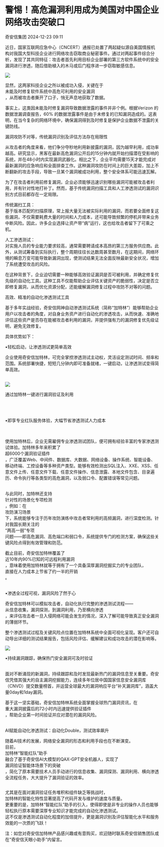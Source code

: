 #  警惕！高危漏洞利用成为美国对中国企业网络攻击突破口   
 奇安信集团   2024-12-23 09:11  
  
近日，国家互联网应急中心（CNCERT）通报已处置了两起疑似源自美国情报机构对我国大型科技企业进行网络攻击窃取商业秘密事件。通过对两起事件综合分析，发现了其共同特征：攻击者首先利用目标企业部署的第三方软件系统中的安全漏洞进行渗透，随后借助植入的木马或后门程序进一步窃取敏感信息。  
  
![](https://mmbiz.qpic.cn/mmbiz_png/G3LNmiaOGjaria9Cia0K0jTpACVUUic56w6DaHGibha2PtLTmzSAqwYURZGHZpvFgECnrXxe7ZITkfsgbKsgQE8JXEQ/640?wx_fmt=png "")  
  
显然，这两家科技企业之所以被成功入侵，关键在于  
未能及时修复软件系统中高危可利用的安全漏洞  
，从而被攻击者撕开了口子，悄无声息地获取了数据。  
  
事实上，这类因未能及时修复漏洞导致数据泄露的事件并非个例。根据Verizon 的数据泄漏调查报告，60% 的数据泄露事件是由于未修复的已知漏洞造成的。这表明，在当今复杂的网络环境中，确保漏洞得到及时修复是保护企业数据不泄露的关键防线。  
  
漏洞攻防不对等，传统漏洞识别及评估方法存在局限性  
  
从攻击者的角度来看，他们争分夺秒地利用新披露的漏洞，因为越早利用，成功率越高。研究显示，黑客在最新高危漏洞公开后的15分钟内就开始扫描潜在受影响的系统，并在48小时内实现漏洞武器化。相比之下，企业平均需要15天才能完成对最新漏洞的应急响应和全面排查工作。这种漏洞攻防在时间上的巨大差距，加上不断翻新的攻击手段，导致一旦某个漏洞被成功利用，整个安全体系可能迅速瓦解。  
  
为了在攻击者利用前修复漏洞，企业必须能够迅速识别哪些漏洞可能被攻击者利用，并有针对性地打补丁。然而，基于传统漏洞扫描工具和人工渗透测试的漏洞识别方式目前都存在一定局限。  
  
传统漏扫工具：  
基于版本匹配的扫描原理，常上报大量无法被实际利用的漏洞，而若要全面修复这些漏洞，不仅需要耗费大量的时间和人力成本，还可能导致频繁的停机并带来业务中断风险。因此，许多企业选择让资产带“病”运行，这也给攻击者留下了可乘之机。      
  
人工渗透测试：  
对实施人员的专业能力要求较高，通常需要聘请成本高昂的第三方服务供应商。此外，从测试筹备到实际执行，整个周期往往长达数周甚至数月，在这期间，网络环境的瞬息万变可能导致新漏洞出现，使测试结果无法全面反映最新安全状况，增加了系统遭受攻击的风险。  
  
在这种背景下，企业迫切需要一种能够高效验证漏洞是否可被利用，并确定修复优先级的自动化工具。这种工具不仅能帮助企业评估关键资产的脆弱性，决定是否立即修复漏洞，从而优化资源分配，还能缓解漏洞修复过程中攻防不对等的问题。  
  
高效、精准的自动化渗透测试工具  
  
基于多年实战经验，奇安信网神自动渗透测试系统（简称“加特林”）能够帮助企业用户以攻击者的角度，对自身业务资产进行自动化的渗透攻击，从而快速、准确地评估这些资产是否存在能被攻击者利用的漏洞，并提供强有力的漏洞修复优先级证明，避免无效修复。  
  
具体优势如下：  
  
•轻松启动，让渗透测试更简单高效  
  
企业使用奇安信加特林，可完全掌控渗透测试主动权，灵活设定测试时间、频率和范围。系统部署快捷，短短几分钟内即可准备就绪，一键启动，让渗透测试变得简单高效。  
            
  
![](https://mmbiz.qpic.cn/mmbiz_png/G3LNmiaOGjaria9Cia0K0jTpACVUUic56w6DkljdKyNne5Iic7MZHBoUciaHMUSfEyiclytqibQWlzKR12LhsTSSJWKibtg/640?wx_fmt=png "")  
  
通过加特林一键进行漏洞验证及利用  
    
      
         
  
•即享专业红队服务体验，大幅节省渗透测试人力成本  
   
      
  
使用加特林后，企业无需雇佣专业渗透测试团队，便可拥有经验丰富的专家渗透测试体验。加特林多年来积累了  
超6000个漏洞验证插件  
，广泛覆盖Web、中间件、数据库、大数据、网络设备、操作系统、智能设备、移动终端、工控设备等多种资产类型。能够有效检测出SQL注入、XXE、XSS、任意文件上传、任意文件下载、任意文件操作、信息泄露、本地文件包含、目录遍历、命令执行等各类型的高危漏洞，以及弱口令、配置错误等常见问题。  
        
  
与此同时，加特林还支持  
针对性的场景化专项检测  
，例如：在  
攻防演习场景  
下，系统能够专注于历年攻防演练中攻击者常利用的高频漏洞，进行深度检测。针对我国长期关注的  
“两高一弱”专项  
问题——即高危漏洞、高危端口和弱口令，系统提供专门的检测方案，确保这些关键风险点得到有效管理和防范。  
  
截止目前，奇安信加特林覆盖了  
近10年内90%已知的可远程利用漏洞  
，意味着使用加特林就等于拥有了一个具备深厚漏洞挖掘实力的专业团队，  
直接在人力成本上节省了约一半的开销  
。  
            
  
•渗透全过程可视，漏洞风险了然于心  
  
奇安信加特林可以模拟攻击者，自动化执行完整的渗透测试流程——  
从信息收集，漏洞探测，到漏洞利用，乃至横向渗透  
，来评估攻击者一旦入侵网络可能会发生的情况，深入了解可能导致真正安全漏洞的薄弱环节。  
  
整个渗透测试过程及关键风险点位置在加特林系统中全面可视化呈现。客户还可自动导出详细的测试结果报告，包括风险评估、缓解建议和成功攻击的潜在影响等。  
  
![](https://mmbiz.qpic.cn/mmbiz_png/G3LNmiaOGjaria9Cia0K0jTpACVUUic56w6DxIC5EmoTysVyy1U5fSstlMR1uFC7iczSEXGzBKTmyoicic8O2a7UMDyUg/640?wx_fmt=png "")  
  
•持续漏洞跟踪，确保热门安全漏洞可及时验证  
           
  
面对不断涌现的新漏洞，持续跟踪和及时发现最新热门的漏洞信息至关重要。奇安信凭借其强大的自主漏洞挖掘能力，连续多年位居中国国家信息安全漏洞库（CNVD）提交数量榜首，并运营全球最大的漏洞响应平台“补天漏洞库”，涵盖大量0day和1day漏洞。  
  
基于这一坚实基础，奇安信加特林系统全面掌握全球热门漏洞资讯，在  
重大漏洞披露后的72小时内迅速提供验证插件  
，帮助企业第一时间验证并应对潜在的漏洞风险。      
   
  
AI赋能自动化渗透测试：自动化Double，测试效率飙升  
  
随着AI技术的发展，网络安全漏洞的形态和利用手段也在不断演变。  
目前，  
加特林“智能红队”助手  
融合了基于奇安信AI大模型的QAX-GPT安全机器人，实现了  
漏洞验证智能体场景下的突破  
，简化了原本需要技术人员手动进行的信息收集、漏洞探测、漏洞利用、横向渗透全流程任务，大大提升了漏洞验证的效率。  
```
```  
  
尤其是在面对漏洞验证任务堆积和组件缺乏等挑战时，  
加特林的智能化特性显著提高了代码开发与维护的速度与质量。  
更重要的是，加特林“智能红队”助手的引入，使得即使是非专业的操作人员也能够轻松执行原本需要深厚专业知识才能完成的自动化渗透测试。  
这不仅是渗透测试自动化程度的加倍提升，更是漏洞识别及评估智能化水平和服务效能的一次质的飞跃！  
  
注：如您对奇安信加特林产品感兴趣或有意购买，欢迎随时联系奇安信销售团队或在“奇安信天眼小助手”内留言。      
  

